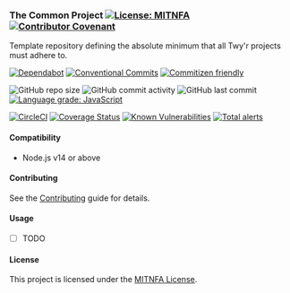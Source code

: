### The Common Project [![License: MITNFA](https://img.shields.io/badge/License-MIT-yellow.svg)](https://spdx.org/licenses/MITNFA.html) [![Contributor Covenant](https://img.shields.io/badge/Contributor%20Covenant-v2.0%20adopted-ff69b4.svg)](CODE_OF_CONDUCT.md) 
Template repository defining the absolute minimum that all Twy'r projects must adhere to.

[![Dependabot](https://badgen.net/dependabot/twyr/common/258831598?icon=dependabot)](https://app.dependabot.com/accounts/twyr/repos/258831598)
[![Conventional Commits](https://img.shields.io/badge/Conventional%20Commits-1.0.0-brightgreen.svg)](https://conventionalcommits.org)
[![Commitizen friendly](https://img.shields.io/badge/commitizen-friendly-brightgreen.svg)](http://commitizen.github.io/cz-cli/)

![GitHub repo size](https://img.shields.io/github/repo-size/twyr/common)
![GitHub commit activity](https://img.shields.io/github/commit-activity/m/twyr/common)
![GitHub last commit](https://img.shields.io/github/last-commit/twyr/common)
[![Language grade: JavaScript](https://img.shields.io/lgtm/grade/javascript/g/twyr/common.svg?logo=lgtm&logoWidth=18)](https://lgtm.com/projects/g/twyr/common/context:javascript)

[![CircleCI](https://circleci.com/gh/twyr/common.svg?style=shield&circle-token=5b5a717014a209604624b6e25cee1552e6174315)](https://circleci.com/gh/twyr/common)
[![Coverage Status](https://coveralls.io/repos/github/twyr/common/badge.svg?branch=master)](https://coveralls.io/github/twyr/common?branch=master)
[![Known Vulnerabilities](https://snyk.io/test/github/twyr/common/badge.svg)](https://snyk.io/test/github/twyr/common)
[![Total alerts](https://img.shields.io/lgtm/alerts/g/twyr/common.svg?logo=lgtm&logoWidth=18)](https://lgtm.com/projects/g/twyr/common/alerts/)


#### Compatibility
* Node.js v14 or above


#### Contributing
See the [Contributing](CONTRIBUTING.md) guide for details.


#### Usage
- [ ] TODO


#### License
This project is licensed under the [MITNFA License](LICENSE.md).
